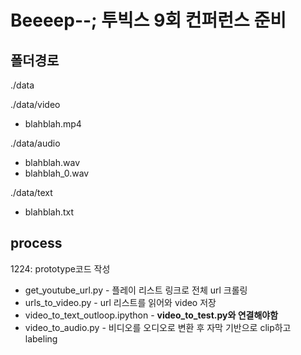 # Beeeep--; 투빅스 9회 컨퍼런스 준비

## 폴더경로

./data

./data/video
- blahblah.mp4
  
./data/audio
- blahblah.wav
- blahblah_0.wav

./data/text
- blahblah.txt

## process

1224: prototype코드 작성
* get_youtube_url.py - 플레이 리스트 링크로 전체 url 크롤링
* urls_to_video.py - url 리스트를 읽어와 video 저장
* video_to_text_outloop.ipython - **video_to_test.py와 연결해야함**
* video_to_audio.py - 비디오를 오디오로 변환 후 자막 기반으로 clip하고 labeling

 

